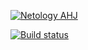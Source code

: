 [![Netology AHJ](https://github.com/natalia-smyslova/cards/actions/workflows/web.yml/badge.svg)](https://github.com/natalia-smyslova/cards/actions/workflows/web.yml)

[![Build status](https://ci.appveyor.com/api/projects/status/ivsacyok606bfjn3/branch/main?svg=true)](https://ci.appveyor.com/project/natalia-smyslova/cards/branch/main)
